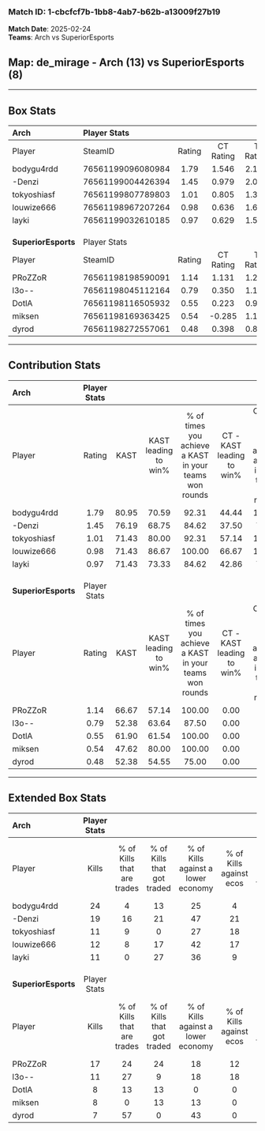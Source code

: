 ### Match ID: 1-cbcfcf7b-1bb8-4ab7-b62b-a13009f27b19  
**Match Date**: 2025-02-24  
**Teams**: Arch vs SuperiorEsports  

## **Map**: de_mirage - Arch (13) vs SuperiorEsports (8)  
---  

## Box Stats  

| **Arch**            | Player Stats      |        |           |          |       |       |       |         |        |      |     |
| :- | :- | :-: | :-: | :-: | :-: | :-: | :-: | :-: | :-: | :-: | :-: |
| Player              | SteamID           | Rating | CT Rating | T Rating | KAST  |  ADR  | Kills | Assists | Deaths | K/D  | HS% |
| bodygu4rdd          | 76561199096080984 |  1.79  |   1.546   |  2.173   | 80.95 | 119.8 |  24   |    4    |   10   | 2.40 | 70  |
| -Denzi              | 76561199004426394 |  1.45  |   0.979   |  2.080   | 76.19 | 97.1  |  19   |    3    |   11   | 1.73 | 36  |
| tokyoshiasf         | 76561199807789803 |  1.01  |   0.805   |  1.350   | 71.43 | 56.4  |  11   |    5    |   9    | 1.22 | 54  |
| louwize666          | 76561198967207264 |  0.98  |   0.636   |  1.621   | 71.43 | 61.1  |  12   |    3    |   12   | 1.00 | 83  |
| layki               | 76561199032610185 |  0.97  |   0.629   |  1.552   | 71.43 | 55.6  |  11   |    3    |   10   | 1.10 | 54  |
|                     |                   |        |           |          |       |       |       |         |        |      |     |
|                     |                   |        |           |          |       |       |       |         |        |      |     |
|                     |                   |        |           |          |       |       |       |         |        |      |     |
| **SuperiorEsports** | Player Stats      |        |           |          |       |       |       |         |        |      |     |
| Player              | SteamID           | Rating | CT Rating | T Rating | KAST  |  ADR  | Kills | Assists | Deaths | K/D  | HS% |
| PRoZZoR             | 76561198198590091 |  1.14  |   1.131   |  1.205   | 66.67 | 91.5  |  17   |    2    |   16   | 1.06 | 70  |
| l3o--               | 76561198045112164 |  0.79  |   0.350   |  1.163   | 52.38 | 71.5  |  11   |    4    |   14   | 0.79 | 45  |
| DotlA               | 76561198116505932 |  0.55  |   0.223   |  0.970   | 61.90 | 43.0  |   8   |    0    |   17   | 0.47 | 62  |
| miksen              | 76561198169363425 |  0.54  |  -0.285   |  1.163   | 47.62 | 48.2  |   8   |    1    |   14   | 0.57 | 75  |
| dyrod               | 76561198272557061 |  0.48  |   0.398   |  0.876   | 52.38 | 54.6  |   7   |    1    |   17   | 0.41 | 42  |
---  

## Contribution Stats  

| **Arch**            | Player Stats |       |                      |                                                        |                           |                                                             |                          |                                                            |
| :- | :-: | :-: | :-: | :-: | :-: | :-: | :-: | :-: |
| Player              |    Rating    | KAST  | KAST leading to win% | % of times you achieve a KAST in your teams won rounds | CT - KAST leading to win% | CT - % of times you achieve a KAST in your teams won rounds | T - KAST leading to win% | T - % of times you achieve a KAST in your teams won rounds |
| bodygu4rdd          |     1.79     | 80.95 |        70.59         |                         92.31                          |           44.44           |                           100.00                            |          100.00          |                           88.89                            |
| -Denzi              |     1.45     | 76.19 |        68.75         |                         84.62                          |           37.50           |                            75.00                            |          100.00          |                           88.89                            |
| tokyoshiasf         |     1.01     | 71.43 |        80.00         |                         92.31                          |           57.14           |                           100.00                            |          100.00          |                           88.89                            |
| louwize666          |     0.98     | 71.43 |        86.67         |                         100.00                         |           66.67           |                           100.00                            |          100.00          |                           100.00                           |
| layki               |     0.97     | 71.43 |        73.33         |                         84.62                          |           42.86           |                            75.00                            |          100.00          |                           88.89                            |
|                     |              |       |                      |                                                        |                           |                                                             |                          |                                                            |
|                     |              |       |                      |                                                        |                           |                                                             |                          |                                                            |
|                     |              |       |                      |                                                        |                           |                                                             |                          |                                                            |
| **SuperiorEsports** | Player Stats |       |                      |                                                        |                           |                                                             |                          |                                                            |
| Player              |    Rating    | KAST  | KAST leading to win% | % of times you achieve a KAST in your teams won rounds | CT - KAST leading to win% | CT - % of times you achieve a KAST in your teams won rounds | T - KAST leading to win% | T - % of times you achieve a KAST in your teams won rounds |
| PRoZZoR             |     1.14     | 66.67 |        57.14         |                         100.00                         |           0.00            |                            0.00                             |          100.00          |                           100.00                           |
| l3o--               |     0.79     | 52.38 |        63.64         |                         87.50                          |           0.00            |                            0.00                             |          87.50           |                           87.50                            |
| DotlA               |     0.55     | 61.90 |        61.54         |                         100.00                         |           0.00            |                            0.00                             |          80.00           |                           100.00                           |
| miksen              |     0.54     | 47.62 |        80.00         |                         100.00                         |           0.00            |                            0.00                             |          88.89           |                           100.00                           |
| dyrod               |     0.48     | 52.38 |        54.55         |                         75.00                          |           0.00            |                            0.00                             |          85.71           |                           75.00                            |
---  

## Extended Box Stats  

| **Arch**            | Player Stats |                            |                            |                                    |                         |                              |                                 |        |                             |                                     |                          |                               |                            |
| :- | :-: | :-: | :-: | :-: | :-: | :-: | :-: | :-: | :-: | :-: | :-: | :-: | :-: |
| Player              |    Kills     | % of Kills that are trades | % of Kills that got traded | % of Kills against a lower economy | % of Kills against ecos | % of Kills that are flawless | % of Kills that are close duels | Deaths | % of Deaths that get traded | % of Deaths against a lower economy | % of Deaths against ecos | % of Deaths that are flawless | % of Deaths that are close |
| bodygu4rdd          |      24      |             4              |             13             |                 25                 |            4            |              54              |                4                |   10   |             10              |                 10                  |            0             |              60               |             0              |
| -Denzi              |      19      |             16             |             21             |                 47                 |           21            |              74              |               11                |   11   |              0              |                 18                  |            0             |              82               |             0              |
| tokyoshiasf         |      11      |             9              |             0              |                 27                 |           18            |              91              |                0                |   9    |             11              |                 22                  |            0             |              67               |             0              |
| louwize666          |      12      |             8              |             17             |                 42                 |           17            |              58              |                0                |   12   |             25              |                 33                  |            8             |              92               |             8              |
| layki               |      11      |             0              |             27             |                 36                 |            9            |              64              |                0                |   10   |             20              |                 10                  |            0             |              50               |             10             |
|                     |              |                            |                            |                                    |                         |                              |                                 |        |                             |                                     |                          |                               |                            |
|                     |              |                            |                            |                                    |                         |                              |                                 |        |                             |                                     |                          |                               |                            |
|                     |              |                            |                            |                                    |                         |                              |                                 |        |                             |                                     |                          |                               |                            |
| **SuperiorEsports** | Player Stats |                            |                            |                                    |                         |                              |                                 |        |                             |                                     |                          |                               |                            |
| Player              |    Kills     | % of Kills that are trades | % of Kills that got traded | % of Kills against a lower economy | % of Kills against ecos | % of Kills that are flawless | % of Kills that are close duels | Deaths | % of Deaths that get traded | % of Deaths against a lower economy | % of Deaths against ecos | % of Deaths that are flawless | % of Deaths that are close |
| PRoZZoR             |      17      |             24             |             24             |                 18                 |           12            |              76              |                6                |   16   |             13              |                  0                  |            0             |              75               |             0              |
| l3o--               |      11      |             27             |             9              |                 18                 |           18            |              55              |                0                |   14   |              7              |                  7                  |            0             |              57               |             7              |
| DotlA               |      8       |             13             |             13             |                 0                  |            0            |              63              |               13                |   17   |             24              |                  6                  |            0             |              71               |             0              |
| miksen              |      8       |             0              |             13             |                 13                 |            0            |              75              |                0                |   14   |              7              |                  7                  |            0             |              71               |             7              |
| dyrod               |      7       |             57             |             0              |                 43                 |            0            |             114              |                0                |   17   |             24              |                  0                  |            0             |              71               |             6              |
